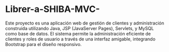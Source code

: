 # Librer-a-SHIBA-MVC-
Este proyecto es una aplicación web de gestión de clientes y administración construida utilizando Java, JSP (JavaServer Pages), Servlets, y MySQL como base de datos. El sistema permite la administración eficiente de clientes y roles de usuario a través de una interfaz amigable, integrando Bootstrap para el diseño responsivo.
